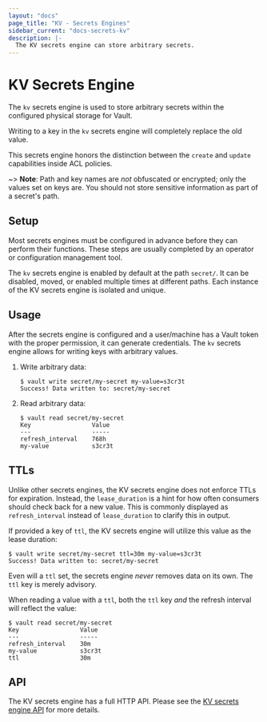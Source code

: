 ```yaml
---
layout: "docs"
page_title: "KV - Secrets Engines"
sidebar_current: "docs-secrets-kv"
description: |-
  The KV secrets engine can store arbitrary secrets.
---
```


# KV Secrets Engine

The `kv` secrets engine is used to store arbitrary secrets within the
configured physical storage for Vault.

Writing to a key in the `kv` secrets engine will completely replace the old
value.

This secrets engine honors the distinction between the `create` and `update`
capabilities inside ACL policies.

~> **Note**: Path and key names are _not_ obfuscated or encrypted; only the
values set on keys are. You should not store sensitive information as part of a
secret's path.

## Setup

Most secrets engines must be configured in advance before they can perform their
functions. These steps are usually completed by an operator or configuration
management tool.

The `kv` secrets engine is enabled by default at the path `secret/`. It can
be disabled, moved, or enabled multiple times at different paths. Each instance
of the KV secrets engine is isolated and unique.

## Usage

After the secrets engine is configured and a user/machine has a Vault token with
the proper permission, it can generate credentials. The `kv` secrets engine
allows for writing keys with arbitrary values.

1. Write arbitrary data:

    ```text
    $ vault write secret/my-secret my-value=s3cr3t
    Success! Data written to: secret/my-secret
    ```

1. Read arbitrary data:

    ```text
    $ vault read secret/my-secret
    Key                 Value
    ---                 -----
    refresh_interval    768h
    my-value            s3cr3t
    ```

## TTLs

Unlike other secrets engines, the KV secrets engine does not enforce TTLs
for expiration. Instead, the `lease_duration` is a hint for how often consumers
should check back for a new value. This is commonly displayed as
`refresh_interval` instead of `lease_duration` to clarify this in output.

If provided a key of `ttl`, the KV secrets engine will utilize this value
as the lease duration:

```text
$ vault write secret/my-secret ttl=30m my-value=s3cr3t
Success! Data written to: secret/my-secret
```

Even will a `ttl` set, the secrets engine _never_ removes data on its own. The
`ttl` key is merely advisory.

When reading a value with a `ttl`, both the `ttl` key _and_ the refresh interval
will reflect the value:

```text
$ vault read secret/my-secret
Key                 Value
---                 -----
refresh_interval    30m
my-value            s3cr3t
ttl                 30m
```

## API

The KV secrets engine has a full HTTP API. Please see the
[KV secrets engine API](/api/secret/kv/index.html) for more
details.
